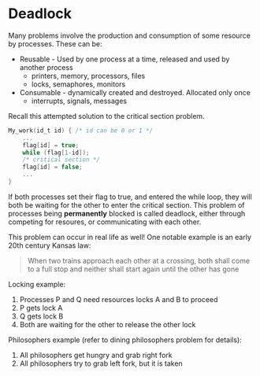 # Deadlock

Many problems involve the production and consumption of some resource by
processes. These can be:
* Reusable - Used by one process at a time, released and used by another process
	* printers, memory, processors, files
	* locks, semaphores, monitors
* Consumable - dynamically created and destroyed. Allocated only once
	* interrupts, signals, messages

Recall this attempted solution to the critical section problem.
```c
My_work(id_t id) { /* id can be 0 or 1 */
	...
	flag[id] = true;
	while (flag[1-id]);
	/* critical section */
	flag[id] = false;
	...
}
```
If both processes set their flag to true, and entered the while loop, they will
both be waiting for the other to enter the critical section. This problem of
processes being **permanently** blocked is called deadlock, either through
competing for resoures, or communicating with each other. 

This problem can occur in real life as well! One notable example is an early
20th century Kansas law:

> When two trains approach each other at a crossing, both shall come to a full
> stop and neither shall start again until the other has gone

Locking example:
1. Processes P and Q need resources locks A and B to proceed
2. P gets lock A
3. Q gets lock B
4. Both are waiting for the other to release the other lock

Philosophers example (refer to dining philosophers problem for details):
1. All philosophers get hungry and grab right fork
2. All philosophers try to grab left fork, but it is taken

